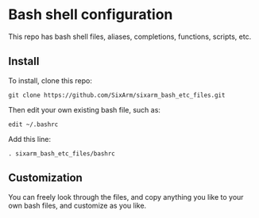 # Bash shell configuration

This repo has bash shell files, aliases, completions, functions, scripts, etc.


## Install

To install, clone this repo:

```shell
git clone https://github.com/SixArm/sixarm_bash_etc_files.git
```

Then edit your own existing bash file, such as:

```shell
edit ~/.bashrc
```

Add this line:

```shell
. sixarm_bash_etc_files/bashrc
```

## Customization

You can freely look through the files, and copy anything you like
to your own bash files, and customize as you like.


